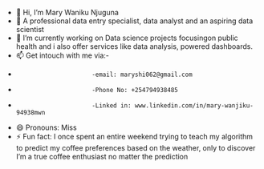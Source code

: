 - 👋 Hi, I’m Mary Waniku Njuguna
- 👀 A professional data entry specialist, data analyst and  an aspiring data scientist
- 💞️ I’m currently working on Data science projects focusingon public health and i also offer services like data analysis, powered dashboards.
- 📫 Get intouch with me via:-
-                          -email: maryshi062@gmail.com
-                          -Phone No: +254794938485
-                          -Linked in: www.linkedin.com/in/mary-wanjiku-94938mwn
- 😄 Pronouns: Miss
- ⚡ Fun fact:  I once spent an entire weekend trying to teach my algorithm to predict my coffee preferences based on the weather, only to discover I’m a true coffee enthusiast no matter the prediction
<!---
Marynjuguna107 is a ✨ special ✨ repository because its `README.md` (this file) appears on your GitHub profile.
You can click the Preview link to take a look at your changes.
--->
